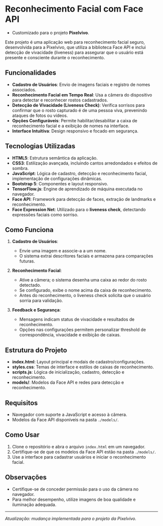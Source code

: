 # Reconhecimento Facial com Face API
- Customizado para o projeto **Pixelvivo**.

Este projeto é uma aplicação web para reconhecimento facial seguro, desenvolvida para a Pixelvivo, que utiliza a biblioteca Face API e inclui detecção de vivacidade (liveness) para assegurar que o usuário está presente e consciente durante o reconhecimento.

## Funcionalidades

- **Cadastro de Usuários**: Envio de imagens faciais e registro de nomes associados.
- **Reconhecimento Facial em Tempo Real**: Usa a câmera do dispositivo para detectar e reconhecer rostos cadastrados.
- **Detecção de Vivacidade (Liveness Check)**: Verifica sorrisos para confirmar que o rosto capturado é de uma pessoa viva, prevenindo ataques de fotos ou vídeos.
- **Opções Configuráveis**: Permite habilitar/desabilitar a caixa de reconhecimento facial e a exibição de nomes na interface.
- **Interface Intuitiva**: Design responsivo e focado em segurança.

## Tecnologias Utilizadas

- **HTML5**: Estrutura semântica da aplicação.
- **CSS3**: Estilização avançada, incluindo cantos arredondados e efeitos de sombra.
- **JavaScript**: Lógica de cadastro, detecção e reconhecimento facial, implementação de configurações dinâmicas.
- **Bootstrap 5**: Componentes e layout responsivo.
- **TensorFlow.js**: Engine de aprendizado de máquina executada no navegador.
- **Face API**: Framework para detecção de faces, extração de landmarks e reconhecimento.
- **Face Expression Net**: Utilizado para o **liveness check**, detectando expressões faciais como sorriso.

## Como Funciona

1. **Cadastro de Usuários**:
   - Envie uma imagem e associe-a a um nome.
   - O sistema extrai descritores faciais e armazena para comparações futuras.

2. **Reconhecimento Facial**:
   - Ative a câmera; o sistema desenha uma caixa ao redor do rosto detectado.
   - Se configurado, exibe o nome acima da caixa de reconhecimento.
   - Antes do reconhecimento, o liveness check solicita que o usuário sorria para validação.

3. **Feedback e Segurança**:
   - Mensagens indicam status de vivacidade e resultados de reconhecimento.
   - Opções nas configurações permitem personalizar threshold de correspondência, vivacidade e exibição de caixas.

## Estrutura do Projeto

- **index.html**: Layout principal e modais de cadastro/configurações.
- **styles.css**: Temas de interface e estilos de caixas de reconhecimento.
- **scripts.js**: Lógica de inicialização, cadastro, detecção e reconhecimento.
- **models/**: Modelos da Face API e redes para detecção e reconhecimento.

## Requisitos

- Navegador com suporte a JavaScript e acesso à câmera.
- Modelos da Face API disponíveis na pasta `./models/`.

## Como Usar

1. Clone o repositório e abra o arquivo `index.html` em um navegador.
2. Certifique-se de que os modelos da Face API estão na pasta `./models/`.
3. Use a interface para cadastrar usuários e iniciar o reconhecimento facial.

## Observações

- Certifique-se de conceder permissão para o uso da câmera no navegador.
- Para melhor desempenho, utilize imagens de boa qualidade e iluminação adequada.

---
*Atualização: mudança implementada para o projeto da Pixelvivo.*